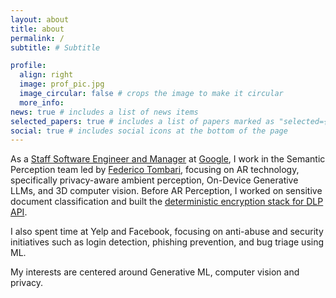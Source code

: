```yaml
---
layout: about
title: about
permalink: /
subtitle: # Subtitle

profile:
  align: right
  image: prof_pic.jpg
  image_circular: false # crops the image to make it circular
  more_info: 
news: true # includes a list of news items
selected_papers: true # includes a list of papers marked as "selected={true}"
social: true # includes social icons at the bottom of the page
---
```


As a [Staff Software Engineer and Manager](https://www.linkedin.com/in/achinkul/) at [Google](https://arvr.google.com/), I work in the Semantic Perception team led by [Federico Tombari](https://scholar.google.com/citations?user=TFsE4BIAAAAJ&hl=en), focusing on AR technology, specifically privacy-aware ambient perception, On-Device Generative LLMs, and 3D computer vision. Before AR Perception, I worked on sensitive document classification and built the [deterministic encryption stack for DLP API](https://cloud.google.com/blog/products/identity-security/take-charge-of-your-data-how-tokenization-makes-data-usable-without-sacrificing-privacy). 

I also spent time at Yelp and Facebook, focusing on anti-abuse and security initiatives such as login detection, phishing prevention, and bug triage using ML.

My interests are centered around Generative ML, computer vision and privacy.